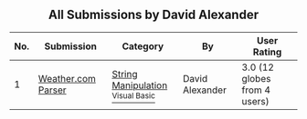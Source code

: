﻿<div align="center">

## All Submissions by David Alexander

</div>

No.  | Submission | Category | By   | User Rating
---- | ---------- | -------- | ---- | -----------
1 | [Weather\.com Parser<br />](https://github.com/Planet-Source-Code/david-alexander-weather-com-parser__1-66726) | [String Manipulation<br /><sup>Visual Basic</sup>](../ByCategory/string-manipulation__1-5.md) | David Alexander | 3.0 (12 globes from 4 users)
